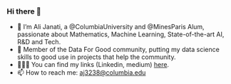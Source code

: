 ### Hi there 👋

- 🔭 I’m Ali Janati, a @ColumbiaUniversity and @MinesParis Alum, passionate about Mathematics, Machine Learning, State-of-the-art AI, R&D and Tech.
- 🌱 Member of the Data For Good community, putting my data science skills to good use in projects that help the community.
- 👨🏻‍💻 You can find my links (Linkedin, medium) [here](https://linktr.ee/ali.janati_idrissi).
- 📫 How to reach me: aj3238@columbia.edu
